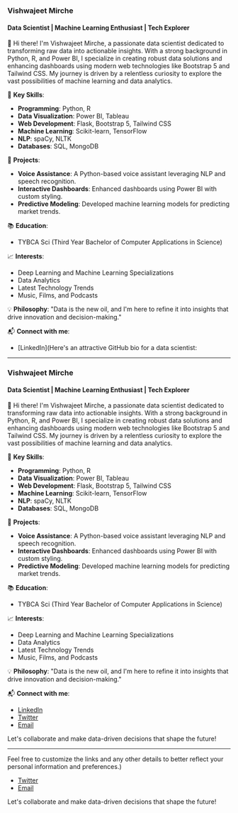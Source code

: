 ### Vishwajeet Mirche

#### Data Scientist | Machine Learning Enthusiast | Tech Explorer

👋 Hi there! I'm Vishwajeet Mirche, a passionate data scientist dedicated to transforming raw data into actionable insights. With a strong background in Python, R, and Power BI, I specialize in creating robust data solutions and enhancing dashboards using modern web technologies like Bootstrap 5 and Tailwind CSS. My journey is driven by a relentless curiosity to explore the vast possibilities of machine learning and data analytics.

🌟 **Key Skills**:
- **Programming**: Python, R
- **Data Visualization**: Power BI, Tableau
- **Web Development**: Flask, Bootstrap 5, Tailwind CSS
- **Machine Learning**: Scikit-learn, TensorFlow
- **NLP**: spaCy, NLTK
- **Databases**: SQL, MongoDB

🚀 **Projects**:
- **Voice Assistance**: A Python-based voice assistant leveraging NLP and speech recognition.
- **Interactive Dashboards**: Enhanced dashboards using Power BI with custom styling.
- **Predictive Modeling**: Developed machine learning models for predicting market trends.

📚 **Education**:
- TYBCA Sci (Third Year Bachelor of Computer Applications in Science)

📈 **Interests**:
- Deep Learning and Machine Learning Specializations
- Data Analytics
- Latest Technology Trends
- Music, Films, and Podcasts

💡 **Philosophy**:
"Data is the new oil, and I'm here to refine it into insights that drive innovation and decision-making."

📬 **Connect with me**:
- [LinkedIn](Here's an attractive GitHub bio for a data scientist:

---

### Vishwajeet Mirche

#### Data Scientist | Machine Learning Enthusiast | Tech Explorer

👋 Hi there! I'm Vishwajeet Mirche, a passionate data scientist dedicated to transforming raw data into actionable insights. With a strong background in Python, R, and Power BI, I specialize in creating robust data solutions and enhancing dashboards using modern web technologies like Bootstrap 5 and Tailwind CSS. My journey is driven by a relentless curiosity to explore the vast possibilities of machine learning and data analytics.

🌟 **Key Skills**:
- **Programming**: Python, R
- **Data Visualization**: Power BI, Tableau
- **Web Development**: Flask, Bootstrap 5, Tailwind CSS
- **Machine Learning**: Scikit-learn, TensorFlow
- **NLP**: spaCy, NLTK
- **Databases**: SQL, MongoDB

🚀 **Projects**:
- **Voice Assistance**: A Python-based voice assistant leveraging NLP and speech recognition.
- **Interactive Dashboards**: Enhanced dashboards using Power BI with custom styling.
- **Predictive Modeling**: Developed machine learning models for predicting market trends.

📚 **Education**:
- TYBCA Sci (Third Year Bachelor of Computer Applications in Science)

📈 **Interests**:
- Deep Learning and Machine Learning Specializations
- Data Analytics
- Latest Technology Trends
- Music, Films, and Podcasts

💡 **Philosophy**:
"Data is the new oil, and I'm here to refine it into insights that drive innovation and decision-making."

📬 **Connect with me**:
- [LinkedIn](www.linkedin.com/in/vishwajeet-mirche)
- [Twitter]([https://twitter.com/yourhandle](https://x.com/ViHubCode))
- [Email](mailto:your.email@example.com)

Let's collaborate and make data-driven decisions that shape the future!

---

Feel free to customize the links and any other details to better reflect your personal information and preferences.)
- [Twitter](https://twitter.com/yourhandle)
- [Email](mailto:your.email@example.com)

Let's collaborate and make data-driven decisions that shape the future!
